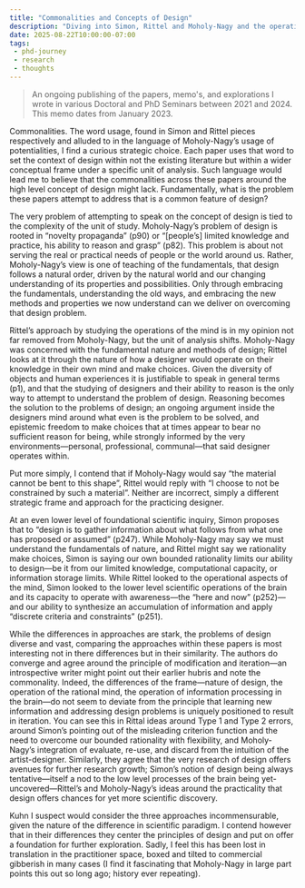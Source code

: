 ```yaml
---
title: "Commonalities and Concepts of Design"
description: "Diving into Simon, Rittel and Moholy-Nagy and the operation of the mind."
date: 2025-08-22T10:00:00-07:00
tags:
 - phd-journey
 - research
 - thoughts
---
```


> An ongoing publishing of the papers, memo's, and explorations I wrote in various Doctoral and PhD Seminars between 2021 and 2024. This memo dates from January 2023.

Commonalities. The word usage, found in Simon and Rittel pieces respectively and alluded to in the language of Moholy-Nagy’s usage of potentialities, I find a curious strategic choice. Each paper uses that word to set the context of design within not the existing literature but within a wider conceptual frame under a specific unit of analysis. Such language would lead me to believe that the commonalities across these papers around the high level concept of design might lack. Fundamentally, what is the problem these papers attempt to address that is a common feature of design?

The very problem of attempting to speak on the concept of design is tied to the complexity of the unit of study. Moholy-Nagy’s problem of design is rooted in “novelty propaganda” (p90) or “[people’s] limited knowledge and practice, his ability to reason and grasp” (p82). This problem is about not serving the real or practical needs of people or the world around us. Rather, Moholy-Nagy’s view is one of teaching of the fundamentals, that design follows a natural order, driven by the natural world and our changing understanding of its properties and possibilities. Only through embracing the fundamentals, understanding the old ways, and embracing the new methods and properties we now understand can we deliver on overcoming that design problem.

Rittel’s approach by studying the operations of the mind is in my opinion not far removed from Moholy-Nagy, but the unit of analysis shifts. Moholy-Nagy was concerned with the fundamental nature and methods of design; Rittel looks at it through the nature of how a designer would operate on their knowledge in their own mind and make choices. Given the diversity of objects and human experiences it is justifiable to speak in general terms (p1), and that the studying of designers and their ability to reason is the only way to attempt to understand the problem of design. Reasoning becomes the solution to the problems of design; an ongoing argument inside the designers mind around what even is the problem to be solved, and epistemic freedom to make choices that at times appear to bear no sufficient reason for being, while strongly informed by the very environments—personal, professional, communal—that said designer operates within.

Put more simply, I contend that if Moholy-Nagy would say “the material cannot be bent to this shape”, Rittel would reply with “I choose to not be constrained by such a material”. Neither are incorrect, simply a different strategic frame and approach for the practicing designer.

At an even lower level of foundational scientific inquiry, Simon proposes that to “design is to gather information about what follows from what one has proposed or assumed” (p247). While Moholy-Nagy may say we must understand the fundamentals of nature, and Rittel might say we rationality make choices, Simon is saying our own bounded rationality limits our ability to design—be it from our limited knowledge, computational capacity, or information storage limits. While Rittel looked to the operational aspects of the mind, Simon looked to the lower level scientific operations of the brain and its capacity to operate with awareness—the “here and now” (p252)—and our ability to synthesize an accumulation of information and apply “discrete criteria and constraints” (p251).

While the differences in approaches are stark, the problems of design diverse and vast, comparing the approaches within these papers is most interesting not in there differences but in their similarity. The authors do converge and agree around the principle of modification and iteration—an introspective writer might point out their earlier hubris and note the commonality. Indeed, the differences of the frame—nature of design, the operation of the rational mind, the operation of information processing in the brain—do not seem to deviate from the principle that learning new information and addressing design problems is uniquely positioned to result in iteration. You can see this in Rittal ideas around Type 1 and Type 2 errors, around Simon’s pointing out of the misleading criterion function and the need to overcome our bounded rationality with flexibility, and Moholy-Nagy’s integration of evaluate, re-use, and discard from the intuition of the artist-designer. Similarly, they agree that the very research of design offers avenues for further research growth; Simon’s notion of design being always tentative—itself a nod to the low level processes of the brain being yet-uncovered—Rittel’s and Moholy-Nagy’s ideas around the practicality that design offers chances for yet more scientific discovery.

Kuhn I suspect would consider the three approaches incommensurable, given the nature of the difference in scientific paradigm. I contend however that in their differences they center the principles of design and put on offer a foundation for further exploration. Sadly, I feel this has been lost in translation in the practitioner space, boxed and tilted to commercial gibberish in many cases (I find it fascinating that Moholy-Nagy in large part points this out so long ago; history ever repeating).